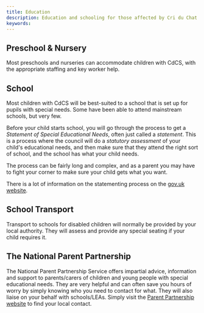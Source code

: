 ```yaml
---
title: Education
description: Education and schooling for those affected by Cri du Chat Syndrome
keywords:
---
```


## Preschool & Nursery

Most preschools and nurseries can accommodate children with CdCS, with the appropriate staffing and key worker help.

## School

Most children with CdCS will be best-suited to a school that is set up for pupils with special needs. Some have been able to attend mainstream schools, but very few.

Before your child starts school, you will go through the process to get a *Statement of Special Educational Needs*, often just called a *statement*. This is a process where the council will do a *statutory assessment* of your child's educational needs, and then make sure that they attend the right sort of school, and the school has what your child needs. 

The process can be fairly long and complex, and as a parent you may have to fight your corner to make sure your child gets what you want.

There is a lot of information on the statementing process on the [gov.uk website](https://www.gov.uk/children-with-special-educational-needs).

## School Transport

Transport to schools for disabled children will normally be provided by your local authority. They will assess and provide any special seating if your child requires it.

## The National Parent Partnership

The National Parent Partnership Service offers impartial advice, information and support to parents/carers of children and young people with special educational needs. They are very helpful and can often save you hours of worry by simply knowing who you need to contact for what. They will also liaise on your behalf with schools/LEAs. Simply visit the [Parent Partnership website](http://www.parentpartnership.org.uk) to find your local contact.